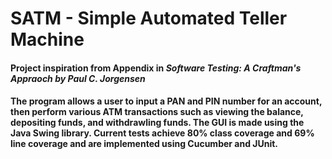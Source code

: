 # SATM - Simple Automated Teller Machine

#### Project inspiration from Appendix in <i> Software Testing: A Craftman's Appraoch by Paul C. Jorgensen </i>

#### The program allows a user to input a PAN and PIN number for an account, then perform various ATM transactions such as viewing the balance, depositing funds, and withdrawling funds. The GUI is made using the Java Swing library. Current tests achieve 80% class coverage and 69% line coverage and are implemented using Cucumber and JUnit.
